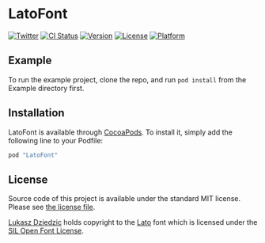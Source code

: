 # LatoFont

[![Twitter](https://img.shields.io/badge/contact-@MichalKonturek-blue.svg?style=flat)](http://twitter.com/michalkonturek)
[![CI Status](http://img.shields.io/travis/michalkonturek/LatoFont.svg?style=flat)](https://travis-ci.org/michalkonturek/LatoFont)
[![Version](https://img.shields.io/cocoapods/v/LatoFont.svg?style=flat)](http://cocoapods.org/pods/LatoFont)
[![License](https://img.shields.io/cocoapods/l/LatoFont.svg?style=flat)](http://cocoapods.org/pods/LatoFont)
[![Platform](https://img.shields.io/cocoapods/p/LatoFont.svg?style=flat)](http://cocoapods.org/pods/LatoFont)

## Example

To run the example project, clone the repo, and run `pod install` from the Example directory first.

## Installation

LatoFont is available through [CocoaPods](http://cocoapods.org). To install
it, simply add the following line to your Podfile:

```ruby
pod "LatoFont"
```

## License

Source code of this project is available under the standard MIT license. Please see [the license file][LICENSE].

[LICENSE]:https://github.com/michalkonturek/GraphKit/blob/master/LICENSE]

[Lukasz Dziedzic][LD] holds copyright to the [Lato][LATO] font which is licensed under the [SIL Open Font License][OFL].


[LD]:https://plus.google.com/106163021290874968147/about
[OFL]:http://scripts.sil.org/OFL
[LATO]:https://www.google.com/fonts/specimen/Lato
